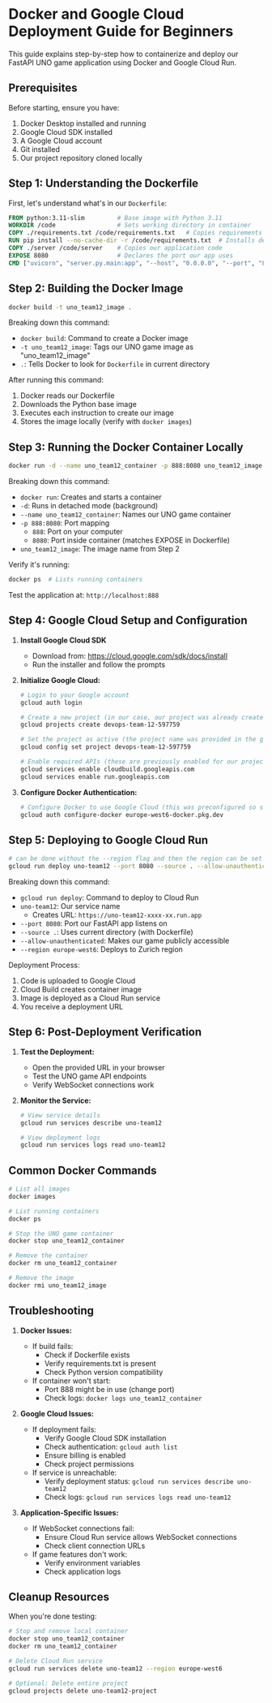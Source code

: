 # Docker and Google Cloud Deployment Guide for Beginners

This guide explains step-by-step how to containerize and deploy our FastAPI UNO game application using Docker and Google Cloud Run.

## Prerequisites

Before starting, ensure you have:
1. Docker Desktop installed and running
2. Google Cloud SDK installed
3. A Google Cloud account
4. Git installed
5. Our project repository cloned locally

## Step 1: Understanding the Dockerfile

First, let's understand what's in our `Dockerfile`:
```dockerfile
FROM python:3.11-slim         # Base image with Python 3.11
WORKDIR /code                 # Sets working directory in container
COPY ./requirements.txt /code/requirements.txt   # Copies requirements
RUN pip install --no-cache-dir -r /code/requirements.txt  # Installs dependencies
COPY ./server /code/server    # Copies our application code
EXPOSE 8080                   # Declares the port our app uses
CMD ["uvicorn", "server.py.main:app", "--host", "0.0.0.0", "--port", "8080"]
```

## Step 2: Building the Docker Image

```bash
docker build -t uno_team12_image .
```

Breaking down this command:
- `docker build`: Command to create a Docker image
- `-t uno_team12_image`: Tags our UNO game image as "uno_team12_image"
- `.`: Tells Docker to look for `Dockerfile` in current directory

After running this command:
1. Docker reads our Dockerfile
2. Downloads the Python base image
3. Executes each instruction to create our image
4. Stores the image locally (verify with `docker images`)

## Step 3: Running the Docker Container Locally

```bash
docker run -d --name uno_team12_container -p 888:8080 uno_team12_image
```

Breaking down this command:
- `docker run`: Creates and starts a container
- `-d`: Runs in detached mode (background)
- `--name uno_team12_container`: Names our UNO game container
- `-p 888:8080`: Port mapping
  - `888`: Port on your computer
  - `8080`: Port inside container (matches EXPOSE in Dockerfile)
- `uno_team12_image`: The image name from Step 2

Verify it's running:
```bash
docker ps  # Lists running containers
```

Test the application at: `http://localhost:888`

## Step 4: Google Cloud Setup and Configuration

1. **Install Google Cloud SDK**
   - Download from: https://cloud.google.com/sdk/docs/install
   - Run the installer and follow the prompts

2. **Initialize Google Cloud:**
   ```bash
   # Login to your Google account
   gcloud auth login

   # Create a new project (in our case, our project was already created so skip this step)
   gcloud projects create devops-team-12-597759

   # Set the project as active (the project name was provided in the google sheet by the professor)
   gcloud config set project devops-team-12-597759

   # Enable required APIs (these are previously enabled for our project so skip this step)
   gcloud services enable cloudbuild.googleapis.com
   gcloud services enable run.googleapis.com
   ```

3. **Configure Docker Authentication:**
   ```bash
   # Configure Docker to use Google Cloud (this was preconfigured so skip this step)
   gcloud auth configure-docker europe-west6-docker.pkg.dev
   ```

## Step 5: Deploying to Google Cloud Run

```bash
# can be done without the --region flag and then the region can be set when prompted in the terminal, we type 22.
gcloud run deploy uno-team12 --port 8080 --source . --allow-unauthenticated --region europe-west6
```

Breaking down this command:
- `gcloud run deploy`: Command to deploy to Cloud Run
- `uno-team12`: Our service name
  - Creates URL: `https://uno-team12-xxxx-xx.run.app`
- `--port 8080`: Port our FastAPI app listens on
- `--source .`: Uses current directory (with Dockerfile)
- `--allow-unauthenticated`: Makes our game publicly accessible
- `--region europe-west6`: Deploys to Zurich region

Deployment Process:
1. Code is uploaded to Google Cloud
2. Cloud Build creates container image
3. Image is deployed as a Cloud Run service
4. You receive a deployment URL

## Step 6: Post-Deployment Verification

1. **Test the Deployment:**
   - Open the provided URL in your browser
   - Test the UNO game API endpoints
   - Verify WebSocket connections work

2. **Monitor the Service:**
   ```bash
   # View service details
   gcloud run services describe uno-team12

   # View deployment logs
   gcloud run services logs read uno-team12
   ```

## Common Docker Commands

```bash
# List all images
docker images

# List running containers
docker ps

# Stop the UNO game container
docker stop uno_team12_container

# Remove the container
docker rm uno_team12_container

# Remove the image
docker rmi uno_team12_image
```

## Troubleshooting

1. **Docker Issues:**
   - If build fails:
     - Check if Dockerfile exists
     - Verify requirements.txt is present
     - Check Python version compatibility
   - If container won't start:
     - Port 888 might be in use (change port)
     - Check logs: `docker logs uno_team12_container`

2. **Google Cloud Issues:**
   - If deployment fails:
     - Verify Google Cloud SDK installation
     - Check authentication: `gcloud auth list`
     - Ensure billing is enabled
     - Check project permissions
   - If service is unreachable:
     - Verify deployment status: `gcloud run services describe uno-team12`
     - Check logs: `gcloud run services logs read uno-team12`

3. **Application-Specific Issues:**
   - If WebSocket connections fail:
     - Ensure Cloud Run service allows WebSocket connections
     - Check client connection URLs
   - If game features don't work:
     - Verify environment variables
     - Check application logs

## Cleanup Resources

When you're done testing:

```bash
# Stop and remove local container
docker stop uno_team12_container
docker rm uno_team12_container

# Delete Cloud Run service
gcloud run services delete uno-team12 --region europe-west6

# Optional: Delete entire project
gcloud projects delete uno-team12-project
